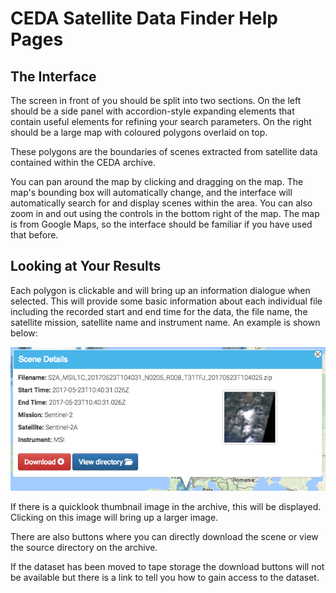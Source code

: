 CEDA Satellite Data Finder Help Pages
==============================

The Interface
-------------

The screen in front of you should be split into two sections. On the left
should be a side panel with accordion-style expanding elements that contain
useful elements for refining your search parameters. On the right should be a
large map with coloured polygons overlaid on top.

These polygons are the boundaries of scenes extracted from satellite data
contained within the CEDA archive.

You can pan around the map by clicking and dragging on the map. The map's
bounding box will automatically change, and the interface will automatically
search for and display scenes within the area. You can also zoom in and out
using the controls in the bottom right of the map. The map is from Google Maps, so
the interface should be familiar if you have used that before.


Looking at Your Results
-----------------------

Each polygon is clickable and will bring up an information dialogue when
selected. This will provide some basic information about each individual file
including the recorded start and end time for the data, the file name, the satellite mission,
satellite name and instrument name. An example is shown below:

![alt text][Infowindow Screenshot]

[Infowindow Screenshot]: ./images/InfowindowScreenshot.png "Infowindow Example"

If there is a quicklook thumbnail image in the archive, this will be displayed.
Clicking on this image will bring up a larger image.

There are also buttons where you can directly download the scene or view the source directory on the archive.

If the dataset has been moved to tape storage the download buttons will not be available 
but there is a link to tell you how to gain access to the dataset.
